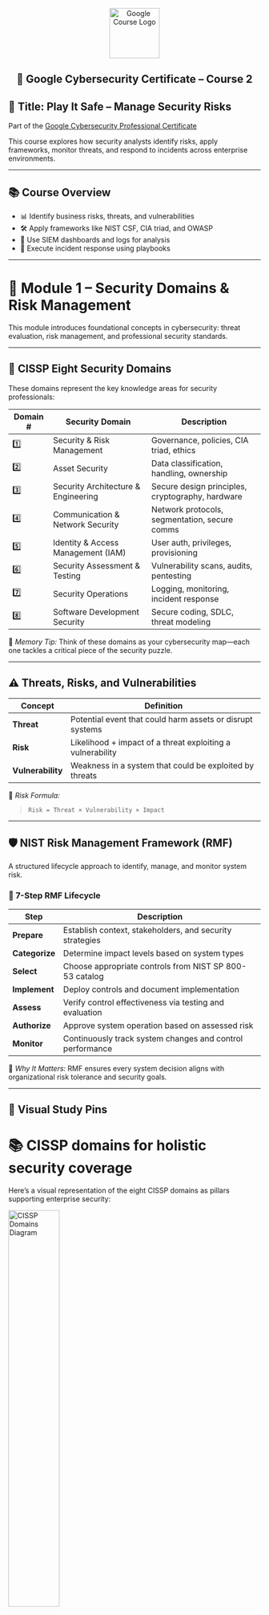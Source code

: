 <p align="center">
  <img src="https://upload.wikimedia.org/wikipedia/commons/2/2f/Google_2015_logo.svg" alt="Google Course Logo" width="100"/>
</p>

<h2><p align="center">🔐 Google Cybersecurity Certificate – Course 2</h2>

## 🎯 Title: Play It Safe – Manage Security Risks

Part of the [Google Cybersecurity Professional Certificate](https://www.coursera.org/learn/manage-security-risks?specialization=google-cybersecurity)

This course explores how security analysts identify risks, apply frameworks, monitor threats, and respond to incidents across enterprise environments.

---

## 📚 Course Overview

- 📊 Identify business risks, threats, and vulnerabilities  
- 🛠️ Apply frameworks like NIST CSF, CIA triad, and OWASP  
- 🧭 Use SIEM dashboards and logs for analysis  
- 🚨 Execute incident response using playbooks

---

# 📌 Module 1 – Security Domains & Risk Management

This module introduces foundational concepts in cybersecurity: threat evaluation, risk management, and professional security standards.

---

## 🧭 CISSP Eight Security Domains

These domains represent the key knowledge areas for security professionals:

| Domain # | Security Domain                       | Description                                        |
|----------|----------------------------------------|----------------------------------------------------|
| 1️⃣       | Security & Risk Management             | Governance, policies, CIA triad, ethics            |
| 2️⃣       | Asset Security                         | Data classification, handling, ownership           |
| 3️⃣       | Security Architecture & Engineering   | Secure design principles, cryptography, hardware   |
| 4️⃣       | Communication & Network Security      | Network protocols, segmentation, secure comms      |
| 5️⃣       | Identity & Access Management (IAM)    | User auth, privileges, provisioning                 |
| 6️⃣       | Security Assessment & Testing         | Vulnerability scans, audits, pentesting            |
| 7️⃣       | Security Operations                    | Logging, monitoring, incident response             |
| 8️⃣       | Software Development Security          | Secure coding, SDLC, threat modeling               |

🧠 *Memory Tip:* Think of these domains as your cybersecurity map—each one tackles a critical piece of the security puzzle.

---

## ⚠️ Threats, Risks, and Vulnerabilities

| Concept        | Definition                                                                 |
|----------------|------------------------------------------------------------------------------|
| **Threat**     | Potential event that could harm assets or disrupt systems                   |
| **Risk**       | Likelihood + impact of a threat exploiting a vulnerability                  |
| **Vulnerability** | Weakness in a system that could be exploited by threats                    |

📌 *Risk Formula:*  
> `Risk = Threat × Vulnerability × Impact`

---

## 🛡️ NIST Risk Management Framework (RMF)

A structured lifecycle approach to identify, manage, and monitor system risk.

### 🔄 7-Step RMF Lifecycle


| Step         | Description                                                |
|--------------|------------------------------------------------------------|
| **Prepare**   | Establish context, stakeholders, and security strategies   |
| **Categorize**| Determine impact levels based on system types              |
| **Select**    | Choose appropriate controls from NIST SP 800-53 catalog    |
| **Implement** | Deploy controls and document implementation                |
| **Assess**    | Verify control effectiveness via testing and evaluation    |
| **Authorize** | Approve system operation based on assessed risk            |
| **Monitor**   | Continuously track system changes and control performance  |

🧠 *Why It Matters:* RMF ensures every system decision aligns with organizational risk tolerance and security goals.

---

## 🧷 Visual Study Pins

# 📚 CISSP domains for holistic security coverage  

Here’s a visual representation of the eight CISSP domains as pillars supporting enterprise security:

<img src="https://github.com/CJA-Cyberhack24/Google-Cybersecurity-Training-Portfolio/blob/c159e4c33f55eeb52ccf8c116195e05c747eff5b/Assets/8%20Domains%20of%20CISSP.png" alt="CISSP Domains Diagram" width="45%" />

🔹 Each **pillar/domain** reinforces a vital security focus area  
🔹 The **roof** symbolizes protection of assets and business continuity  
🔹 The **foundation** represents stability via governance, ethics, and the CIA triad

# 🖼️ Visual Resources
Explore similar visual breakdowns and build your own interpretations:

- [Destination Certification – CISSP Domain Guide](https://destcert.com/resources/8-cissp-domains-explained/)
- [InfoDiagram – Pillar Diagrams](https://blog.infodiagram.com/2018/08/pillar-diagram-ppt-solid-strategy-columns.html)
- [SlideTeam – Strategy House Templates](https://www.slideteam.net/blog/top-10-strategy-house-templates-with-samples-and-examples)

<br>

### ⚠️ Threats, Risks, and Vulnerabilities – Deep Dive

| 🔐 Concept         | 📘 Definition                                                                  | 💡 Real-World Analogy                        |
|-------------------|----------------------------------------------------------------------------------|----------------------------------------------|
| **Threat**         | Potential cause of an unwanted incident (e.g., malware, insider attack)         | A burglar watching an unlocked house         |
| **Vulnerability**  | Weakness that could be exploited by a threat                                    | The unlocked door itself                     |
| **Risk**           | The impact if a threat exploits a vulnerability                                 | Theft if the burglar enters                  |

🧠 **Risk Formula**:
> `Risk = Threat × Vulnerability × Impact`

---

### 🧪 Cybersecurity Example

- **Threat**: Malicious phishing email  
- **Vulnerability**: No email filtering or user awareness training  
- **Risk**: Compromise of credentials or access to sensitive data

---

### 🛡️ NIST RMF – Step-by-Step Breakdown

🔁 1. Prepare
Establish organizational risk strategy and context

Identify stakeholders, systems, and security policies

Lay the foundation for effective risk management practices

📦 2. Categorize
Define the information system’s impact level (Low / Moderate / High)

Assign security objectives based on confidentiality, integrity, availability (CIA)

Document system characteristics and dependencies

📋 3. Select
Choose baseline security controls from NIST SP 800-53

Tailor controls to system impact and organizational needs

Document rationale and implementation approach

🧰 4. Implement
Deploy selected security controls in the system environment

Ensure proper configuration, documentation, and integration

Begin preparing for future assessment

🕵️ 5. Assess
Test controls for effectiveness and correct deployment

Identify residual risks or weaknesses

Produce security assessment report with findings and remediation steps

✅ 6. Authorize
Decide whether the system is safe to operate

Create a Risk Acceptance Statement for stakeholders

Officially grant system authority to proceed

🔄 7. Monitor
Continuously observe system status and control effectiveness

Track changes, threats, vulnerabilities, and compliance drift

Use metrics and logs to update risk posture


<!-- 💡 Portfolio Tip: Use this breakdown in your README.md alongside real-world examples (e.g., “Implemented RMF steps during audit simulation”) to show applied knowledge. -->

---

### 🧠 Why RMF Matters

- Embeds risk management into every stage of system development  
- Supports ongoing monitoring and system refinement  
- Aligns with compliance regulations and best practice frameworks

---

## ✅ Portfolio Integration Ideas

- Create flashcards for each RMF step  
- Draft a mock risk register using the risk formula  
- Document threats/vulnerabilities found in a simulated network environment  

---

## 🧪 Suggested Portfolio Additions

- 📝 Mindmap or infographic of CISSP domains  
- 📊 Real-world case study applying risk formula  
- 📄 Template of RMF steps used in a project simulation

---

# 📌 Module 2: Security Frameworks & Controls


## 🔐 CIA Triad

The **CIA Triad** is the foundation of information security:

- **Confidentiality**: Ensures sensitive data is accessible only to authorized users.
  - *Example*: Encrypting patient records in a hospital database.
- **Integrity**: Guarantees data is accurate and unaltered.
  - *Example*: Using checksums to verify that a financial transaction hasn’t been tampered with.
- **Availability**: Ensures systems and data are accessible when needed.
  - *Example*: Redundant servers and failover systems for an e-commerce site during peak hours.

## 🧰 Security Frameworks

### NIST Cybersecurity Framework (CSF)

A flexible framework with five core functions:

1. **Identify**: Understand assets, risks, and vulnerabilities.
2. **Protect**: Implement safeguards (e.g., firewalls, access controls).
3. **Detect**: Monitor systems for anomalies.
4. **Respond**: Develop incident response plans.
5. **Recover**: Restore capabilities after an incident.

*Example*: A healthcare provider uses NIST CSF to align its HIPAA compliance strategy.

### OWASP Principles

Focuses on secure software development:

- **Top 10 Risks**: Includes Injection, Broken Authentication, XSS, etc.
- **Secure Coding Practices**: Input validation, least privilege, secure session management.

*Example*: A developer uses OWASP guidelines to prevent SQL injection in a login form.

## 🕵️ Security Audit & Risk Review

### Security Audit

A systematic evaluation of systems and controls.

- *Example*: Reviewing firewall rules and access logs to ensure only authorized traffic is allowed.

### Risk Review

Identifies potential threats and evaluates their impact.

- *Example*: Assessing the risk of ransomware on a hospital’s network and implementing backup strategies.

---

# 📌 Module 3: SIEM Tools & Threat Detection

- 📈 Use SIEM tools like Splunk or Graylog to monitor activity  
- 🔍 Analyze logs and dashboards to flag suspicious behavior  
- ⚙️ Understand the role of entry-level analysts in threat detection

---

# 📌 Module 4: Incident Response & Playbooks

- 📄 Respond to incidents using playbook procedures  
- 🚨 Practice containment, eradication, and recovery phases  
- 🧠 Document alerts and manage incident workflows

---

## 💡 Skills Learned

| Domain                | Tools / Concepts                      |
|----------------------|----------------------------------------|
| Threat Monitoring     | SIEM, Logs, Dashboards                 |
| Risk Assessment       | NIST RMF, Security Audits              |
| Compliance            | OWASP, NIST, CIA Triad                 |
| Incident Response     | Playbooks, Containment, Documentation  |
| Technical Literacy    | Linux CLI, Python (Intro), SQL Basics  |

---

## 🧪 Portfolio Activities

- 📝 Security audit using NIST CSF and OWASP guidelines  
- 📊 Analysis of simulated SIEM alerts  
- 📄 Drafted professional cybersecurity summary statement  
- ✅ Completed Module 4 incident response simulation

---

## 🛡️ Personal Statement

> “This course sharpened my ability to assess organizational risks and respond decisively using frameworks and playbooks. I’m confident using SIEM tools to monitor systems, evaluate threats, and support compliance efforts as a future security analyst.”

---

## 📜 License

Licensed under the [MIT License](https://opensource.org/licenses/MIT)
